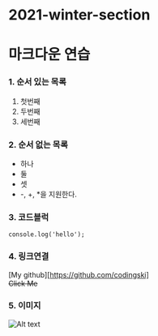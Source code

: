 2021-winter-section
=

# 마크다운 연습
### 1. 순서 있는 목록
1. 첫번째
2. 두번째
3. 세번째

### 2. 순서 없는 목록
- 하나
- 둘
- 셋
- -, +, *을 지원한다.

### 3. 코드블럭
```
console.log('hello');
```

### 4. 링크연결
[My github][https://github.com/codingski]<br />
~~Click Me~~

### 5. 이미지
![Alt text](https://blog.jinbo.net/attach/615/200937431.jpg)
